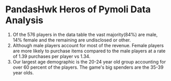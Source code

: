 # PandasHwk Heros of Pymoli Data Analysis
1. Of the 576 players in the data table the vast majority(84%) are male, 14% female and the remaining are undisclosed or other.
2. Although male players account for most of the revenue. Female players are more likely to purchase items compared to the male 
  players at a rate of 1.39 purchases per player vs 1.34. 
3. Our largest age demographic is the 20-24 year old group accounting for over 60 percent of the players. The game's big spenders are the
  35-39 year olds. 
